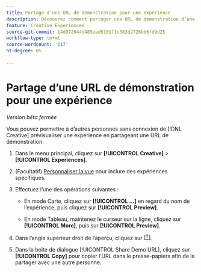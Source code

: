 ```yaml
---
title: Partage d’une URL de démonstration pour une expérience
description: Découvrez comment partager une URL de démonstration d’une expérience.
feature: Creative Experiences
source-git-commit: 14d972044d485ead5101f1c383d2726bb6fd9d25
workflow-type: tm+mt
source-wordcount: '117'
ht-degree: 0%

---
```


# Partage d’une URL de démonstration pour une expérience

*Version bêta fermée*

Vous pouvez permettre à d’autres personnes sans connexion de [!DNL Creative] prévisualiser une expérience en partageant une URL de démonstration.

1. Dans le menu principal, cliquez sur **[!UICONTROL Creative]** > **[!UICONTROL Experiences]**.

1. (Facultatif) [Personnaliser la vue](/help/creative/introduction/customize-data-views.md) pour inclure des expériences spécifiques.

1. Effectuez l’une des opérations suivantes :

   * En mode Carte, cliquez sur **[!UICONTROL ...]** en regard du nom de l’expérience, puis cliquez sur **[!UICONTROL Preview]**.

   * En mode Tableau, maintenez le curseur sur la ligne, cliquez sur **[!UICONTROL More]**, puis sur **[!UICONTROL Preview]**.

1. Dans l’angle supérieur droit de l’aperçu, cliquez sur ![Partager](/help/creative/assets/share.png "Partager").

1. Dans la boîte de dialogue [!UICONTROL Share Demo URL], cliquez sur **[!UICONTROL Copy]** pour copier l’URL dans le presse-papiers afin de la partager avec une autre personne.
